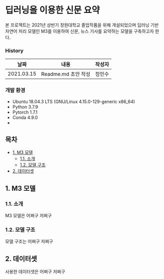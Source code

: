 # 딥러닝을 이용한 신문 요약

  본 프로젝트는 2021년 상반기 창원대학교 졸업작품을 위해 개설되었으며 딥러닝 기반 자연어 처리 모델인 M3를 이용하여 신문, 뉴스 기사를 요약하는 모델을 구축하고자 한다.

### History

| 날짜       | 내용                | 작성자 |
| ---------- | ------------------- | ------ |
| 2021.03.15 | Readme.md 초안 작성 | 정민수 |

### 개발 환경

* Ubuntu 18.04.3 LTS (GNU/Linux 4.15.0-129-generic x86_64)
* Python 3.7.9
* Pytorch 1.7.1
* Conda 4.9.0
* 

## 목차

* [1. M3 모델](#1-m3-모델)
  * [1.1. 소개](#11-소개)
  * [1.2. 모델 구조](12-모델-구조)
* [2. 데이터셋](#2-데이터셋)

## 1. M3 모델

### 1.1. 소개

  M3 모델은 어쩌구 저쩌구

### 1.2. 모델 구조

  모델 구조는 어쩌구 저쩌구

## 2. 데이터셋

  사용한 데이터셋은 어쩌구 저쩌구

